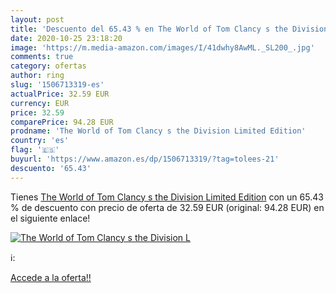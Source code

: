 ```yaml
---
layout: post
title: 'Descuento del 65.43 % en The World of Tom Clancy s the Division L'
date: 2020-10-25 23:18:20
image: 'https://m.media-amazon.com/images/I/41dwhy8AwML._SL200_.jpg'
comments: true
category: ofertas
author: ring
slug: '1506713319-es'
actualPrice: 32.59 EUR
currency: EUR
price: 32.59
comparePrice: 94.28 EUR
prodname: 'The World of Tom Clancy s the Division Limited Edition'
country: 'es'
flag: '🇪🇸'
buyurl: 'https://www.amazon.es/dp/1506713319/?tag=tolees-21'
descuento: '65.43'
---
```


Tienes [The World of Tom Clancy s the Division Limited Edition](https://www.amazon.es/dp/1506713319/?tag=tolees-21) con un 65.43 % de descuento con precio de oferta de 32.59 EUR (original: 94.28 EUR) en el siguiente enlace!

[![The World of Tom Clancy s the Division L](https://m.media-amazon.com/images/I/41dwhy8AwML._SL200_.jpg)](https://www.amazon.es/dp/1506713319/?tag=tolees-21)

ℹ️:


[Accede a la oferta!!](https://www.amazon.es/dp/1506713319/?tag=tolees-21)
